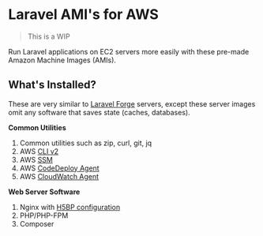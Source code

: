 # Laravel AMI's for AWS

> This is a WIP

Run Laravel applications on EC2 servers more easily with these pre-made Amazon Machine Images (AMIs).

## What's Installed?

These are very similar to [Laravel Forge](https://forge.laravel.com) servers, except these server images omit any software that saves state (caches, databases).

**Common Utilities**

1. Common utilities such as zip, curl, git, jq
2. AWS [CLI v2](https://docs.aws.amazon.com/cli/latest/userguide/install-cliv2.html)
3. AWS [SSM](https://docs.aws.amazon.com/systems-manager/index.html)
4. AWS [CodeDeploy Agent](https://docs.aws.amazon.com/codedeploy/latest/userguide/codedeploy-agent.html)
5. AWS [CloudWatch Agent](https://docs.aws.amazon.com/AmazonCloudWatch/latest/monitoring/Install-CloudWatch-Agent.html)

**Web Server Software**

1. Nginx with [H5BP configuration](https://github.com/h5bp/server-configs-nginx)
2. PHP/PHP-FPM
3. Composer

